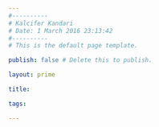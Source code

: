 ```yaml
---
#----------
# Kalcifer Kandari
# Date: 1 March 2016 23:13:42
#----------
# This is the default page template.

publish: false # Delete this to publish.

layout: prime

title:

tags:

---
```



